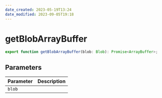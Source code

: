```yaml
---
date_created: 2023-05-19T13:24
date_modified: 2023-09-05T19:18
---
```

# getBlobArrayBuffer

```ts
export function getBlobArrayBuffer(blob: Blob): Promise<ArrayBuffer>;
```

## Parameters

| Parameter | Description |
|-----------|-------------|
| `blob` | |
